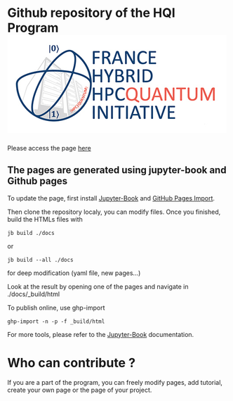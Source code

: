 # Github repository of the HQI Program ![image](/docs/image/logo.jpg)

Please access the page [here](https://hqi-france.github.io/Tutoriel/)

## The pages are generated using jupyter-book and Github pages

To update the page, first install [Jupyter-Book](https://pypi.org/project/jupyter-book/) and [GitHub Pages Import](https://pypi.org/project/ghp-import/).

Then clone the repository localy, you can modify files.
Once you finished, build the HTMLs files with

```batch
jb build ./docs
```
or 

```batch
jb build --all ./docs
```
for deep modification (yaml file, new pages...)

Look at the result by opening one of the pages and navigate in ./docs/_build/html

To publish online, use ghp-import

```batch
ghp-import -n -p -f _build/html
```
For more tools, please refer to the [Jupyter-Book](https://jupyterbook.org/en/stable/intro.html) documentation.

# Who can contribute ?

If you are a part of the program, you can freely modify pages, add tutorial, create your own page or the page of your project.

